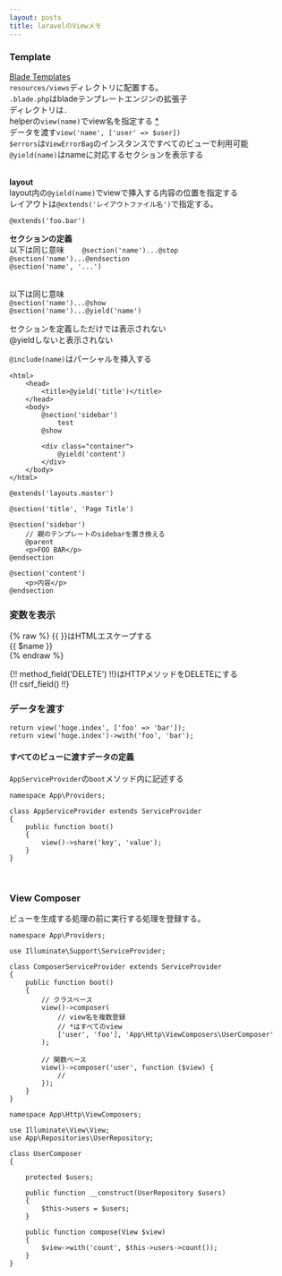 ```yaml
---
layout: posts
title: laravelのViewメモ 
---
```

### Template
[Blade Templates](https://laravel.com/docs/5.2/blade)  
`resources/views`ディレクトリに配置する。  
`.blade.php`はbladeテンプレートエンジンの拡張子  
ディレクトリは`.`  
helperの`view(name)`でview名を指定する [*](https://laravel.com/docs/5.2/views)  
データを渡す`view('name', ['user' => $user])`  
`$errors`は`ViewErrorBag`のインスタンスですべてのビューで利用可能  
`@yield(name)`はnameに対応するセクションを表示する  
<br>

**layout**  
layout内の`@yield(name)`でviewで挿入する内容の位置を指定する  
レイアウトは`@extends('レイアウトファイル名')`で指定する。  

```
@extends('foo.bar')
```

**セクションの定義**  
以下は同じ意味　　
`@section('name')...@stop`  
`@section('name')...@endsection`  
`@section('name', '...')`   
<br>

以下は同じ意味  
`@section('name')...@show`   
`@section('name')...@yield('name')`  

セクションを定義しただけでは表示されない  
@yieldしないと表示されない  

`@include(name)`はパーシャルを挿入する  

```
<html>
    <head>
        <title>@yield('title')</title>
    </head>
    <body>
        @section('sidebar')
            test
        @show

        <div class="container">
            @yield('content')
        </div>
    </body>
</html>
```

```
@extends('layouts.master')

@section('title', 'Page Title')

@section('sidebar')
    // 親のテンプレートのsidebarを置き換える
    @parent
    <p>FOO BAR</p>
@endsection

@section('content')
    <p>内容</p>
@endsection
```

### 変数を表示
{% raw %}
{{  }}はHTMLエスケープする  
{{ $name }}  
{% endraw %}


{\!\! method_field('DELETE') \!\!}はHTTPメソッドをDELETEにする  
{\!\! csrf_field() \!\!}
<br>

### データを渡す

```
return view('hoge.index', ['foo' => 'bar']);
return view('hoge.index')->with('foo', 'bar');
```

#### すべてのビューに渡すデータの定義
`AppServiceProvider`の`boot`メソッド内に記述する  

```
namespace App\Providers;

class AppServiceProvider extends ServiceProvider
{
    public function boot()
    {
        view()->share('key', 'value');
    }
}
```
<br>

### View Composer
ビューを生成する処理の前に実行する処理を登録する。   

```
namespace App\Providers;

use Illuminate\Support\ServiceProvider;

class ComposerServiceProvider extends ServiceProvider
{
    public function boot()
    {
        // クラスベース
        view()->composer(
            // view名を複数登録
            // *はすべてのview
            ['user', 'foo'], 'App\Http\ViewComposers\UserComposer'
        );

        // 関数ベース
        view()->composer('user', function ($view) {
            //
        });
    }
}
```

```
namespace App\Http\ViewComposers;

use Illuminate\View\View;
use App\Repositories\UserRepository;

class UserComposer
{

    protected $users;

    public function __construct(UserRepository $users)
    {
        $this->users = $users;
    }

    public function compose(View $view)
    {
        $view->with('count', $this->users->count());
    }
}
```
<br>



















